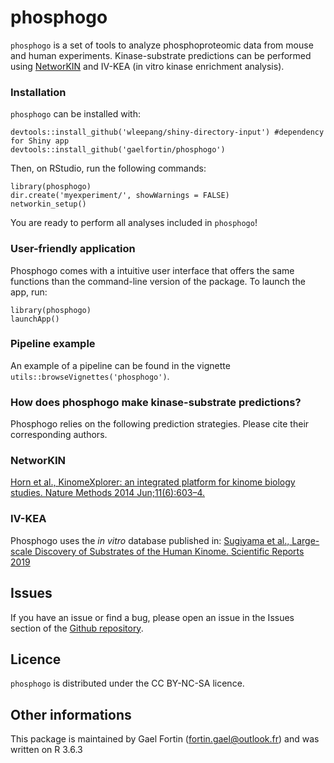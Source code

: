 # __phosphogo__
`phosphogo` is a set of tools to analyze phosphoproteomic data from
mouse and human experiments. Kinase-substrate predictions can
be performed using [NetworKIN](http://kinomexplorer.info) and 
IV-KEA (in vitro kinase enrichment analysis).

### __Installation__
`phosphogo` can be installed with:

```
devtools::install_github('wleepang/shiny-directory-input') #dependency for Shiny app
devtools::install_github('gaelfortin/phosphogo')
```

Then, on RStudio, run the following commands:

```
library(phosphogo)
dir.create('myexperiment/', showWarnings = FALSE) 
networkin_setup()
```

You are ready to perform all analyses included in `phosphogo`!

### User-friendly application
Phosphogo comes with a intuitive user interface that offers the same functions
than the command-line version of the package. To launch the app, run:

```
library(phosphogo)
launchApp()
```


### __Pipeline example__

An example of a pipeline can be found in the vignette 
`utils::browseVignettes('phosphogo')`.



### __How does phosphogo make kinase-substrate predictions?__
Phosphogo relies on the following prediction strategies. Please cite their corresponding authors.

### NetworKIN
[Horn et al., KinomeXplorer: an integrated platform for kinome biology studies. Nature Methods 2014 Jun;11(6):603–4.](http://www.nature.com/nmeth/journal/v11/n6/full/nmeth.2968.html)

### IV-KEA
Phosphogo uses the *in vitro* database published in:
[Sugiyama et al., Large-scale Discovery of Substrates of the Human Kinome. Scientific Reports 2019](https://www.nature.com/articles/s41598-019-46385-4)



## Issues
If you have an issue or find a bug, please open an issue
in the Issues section of the [Github repository](https://github.com/gaelfortin/phosphogo/issues).

## Licence
`phosphogo` is distributed under the CC BY-NC-SA licence.

## Other informations
This package is maintained by Gael Fortin (fortin.gael@outlook.fr) and was written
on R 3.6.3
